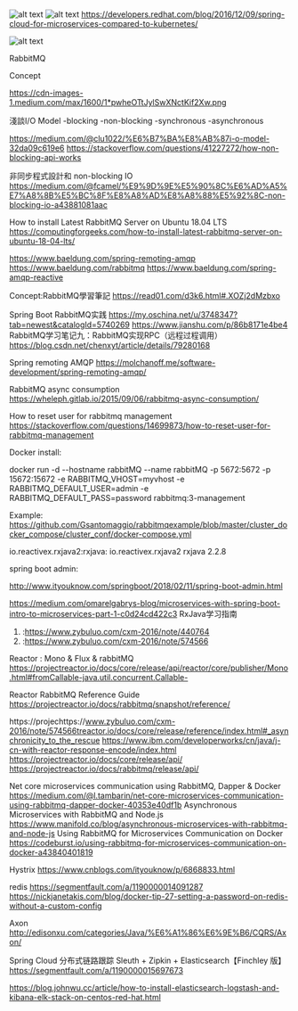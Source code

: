 # 


![alt text](https://developers.redhat.com/blog/wp-content/uploads/2016/12/365c0d94-eefa-11e5-90ad-9d74804ca412-21.png)
![alt text](https://developers.redhat.com/blog/wp-content/uploads/2016/12/screen-shot-2016-12-06-at-10-32-19.png)
https://developers.redhat.com/blog/2016/12/09/spring-cloud-for-microservices-compared-to-kubernetes/

![alt text](https://piotrminkowski.files.wordpress.com/2017/05/pvdi-microservices-architecture1.png?w=840)

RabbitMQ

Concept

https://cdn-images-1.medium.com/max/1600/1*pwheOTtJylSwXNctKif2Xw.png

淺談I/O Model
-blocking
-non-blocking
-synchronous
-asynchronous

https://medium.com/@clu1022/%E6%B7%BA%E8%AB%87i-o-model-32da09c619e6
https://stackoverflow.com/questions/41227272/how-non-blocking-api-works

非同步程式設計和 non-blocking IO
https://medium.com/@fcamel/%E9%9D%9E%E5%90%8C%E6%AD%A5%E7%A8%8B%E5%BC%8F%E8%A8%AD%E8%A8%88%E5%92%8C-non-blocking-io-a43881081aac

How to install Latest RabbitMQ Server on Ubuntu 18.04 LTS
https://computingforgeeks.com/how-to-install-latest-rabbitmq-server-on-ubuntu-18-04-lts/


https://www.baeldung.com/spring-remoting-amqp
https://www.baeldung.com/rabbitmq
https://www.baeldung.com/spring-amqp-reactive

Concept:RabbitMQ學習筆記
https://read01.com/d3k6.html#.XOZj2dMzbxo

Spring Boot RabbitMQ实践
https://my.oschina.net/u/3748347?tab=newest&catalogId=5740269
https://www.jianshu.com/p/86b8171e4be4
RabbitMQ学习笔记九：RabbitMQ实现RPC（远程过程调用）
https://blog.csdn.net/chenxyt/article/details/79280168

Spring remoting AMQP
https://molchanoff.me/software-development/spring-remoting-amqp/

RabbitMQ async consumption
https://wheleph.gitlab.io/2015/09/06/rabbitmq-async-consumption/

How to reset user for rabbitmq management
https://stackoverflow.com/questions/14699873/how-to-reset-user-for-rabbitmq-management


Docker install:

docker run -d --hostname rabbitMQ --name rabbitMQ -p 5672:5672 -p 15672:15672 -e RABBITMQ_VHOST=myvhost  -e RABBITMQ_DEFAULT_USER=admin -e RABBITMQ_DEFAULT_PASS=password rabbitmq:3-management

Example:
https://github.com/Gsantomaggio/rabbitmqexample/blob/master/cluster_docker_compose/cluster_conf/docker-compose.yml

io.reactivex.rxjava2:rxjava:
<dependency>
  <groupId>io.reactivex.rxjava2</groupId>
  <artifactId>rxjava</artifactId>
  <version>2.2.8</version>
</dependency>

spring boot admin:

http://www.ityouknow.com/springboot/2018/02/11/spring-boot-admin.html

https://medium.com/omarelgabrys-blog/microservices-with-spring-boot-intro-to-microservices-part-1-c0d24cd422c3
RxJava学习指南
1. :https://www.zybuluo.com/cxm-2016/note/440764
9. :https://www.zybuluo.com/cxm-2016/note/574566

Reactor : Mono & Flux & rabbitMQ
https://projectreactor.io/docs/core/release/api/reactor/core/publisher/Mono.html#fromCallable-java.util.concurrent.Callable-

Reactor RabbitMQ Reference Guide
https://projectreactor.io/docs/rabbitmq/snapshot/reference/

https://projechttps://www.zybuluo.com/cxm-2016/note/574566treactor.io/docs/core/release/reference/index.html#_asynchronicity_to_the_rescue
https://www.ibm.com/developerworks/cn/java/j-cn-with-reactor-response-encode/index.html
https://projectreactor.io/docs/core/release/api/
https://projectreactor.io/docs/rabbitmq/release/api/

Net core microservices communication using RabbitMQ, Dapper & Docker
https://medium.com/@l.tambarin/net-core-microservices-communication-using-rabbitmq-dapper-docker-40353e40df1b
Asynchronous Microservices with RabbitMQ and Node.js
https://www.manifold.co/blog/asynchronous-microservices-with-rabbitmq-and-node-js
Using RabbitMQ for Microservices Communication on Docker
https://codeburst.io/using-rabbitmq-for-microservices-communication-on-docker-a43840401819

Hystrix
https://www.cnblogs.com/ityouknow/p/6868833.html

redis
https://segmentfault.com/a/1190000014091287
https://nickjanetakis.com/blog/docker-tip-27-setting-a-password-on-redis-without-a-custom-config

Axon
http://edisonxu.com/categories/Java/%E6%A1%86%E6%9E%B6/CQRS/Axon/

Spring Cloud 分布式链路跟踪 Sleuth + Zipkin + Elasticsearch【Finchley 版】
https://segmentfault.com/a/1190000015697673

https://blog.johnwu.cc/article/how-to-install-elasticsearch-logstash-and-kibana-elk-stack-on-centos-red-hat.html
